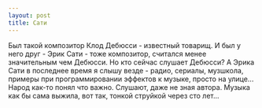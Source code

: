 ```yaml
---
layout: post
title: Сати
---
```


Был такой композитор Клод Дебюсси - известный товарищ. И был у него друг - Эрик Сати - тоже композитор, считался менее значительным чем Дебюсси. Но кто сейчас слушает Дебюсси? А Эрика Сати в последнее время я слышу везде - радио, сериалы, музшкола, примеры при программировании эффектов к музыке, просто на улице... Народ как-то понял что важно. Слушают, даже не зная автора. Музыка как бы сама выжила, вот так, тонкой струйкой через сто лет...
